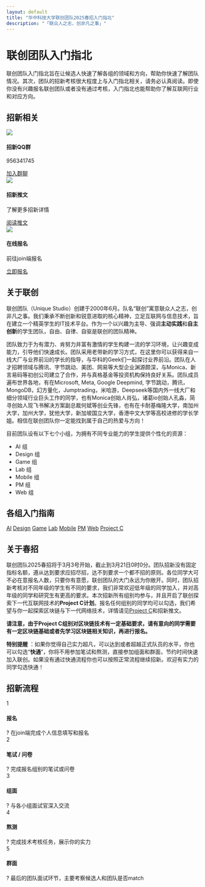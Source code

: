 ```yaml
---
layout: default
title: "华中科技大学联创团队2025春招入门指北"
description: "「联众人之志，创非凡之事」"
---
```


# 联创团队入门指北

联创团队入门指北旨在让候选人快速了解各组的领域和方向，帮助你快速了解团队情况。其次，团队的招新考核很大程度上与入门指北相关，请务必认真阅读。即使你没有兴趣报名联创团队或者没有通过考核，入门指北也能帮助你了解互联网行业和对应方向。

## 招新相关

<div class="recruit-info-container">
  <div class="recruit-info-card">
    <div class="info-icon">
      <img src="/assets/fonts/message-circle-more.svg">
    </div>
    <div class="info-content">
      <h4>招新QQ群</h4>
      <p>956341745</p>
      <a href="https://qm.qq.com/cgi-bin/qm/qr?k=EMfA_AEsiisJ2gHaGscnbIG_BPWrMI2f" class="info-btn" target="_blank">加入群聊</a>
    </div>
  </div>
  
  <div class="recruit-info-card">
    <div class="info-icon">
      <img src="/assets/fonts/newspaper.svg">
    </div>
    <div class="info-content">
      <h4>招新推文</h4>
      <p>了解更多招新详情</p>
      <a href="https://mp.weixin.qq.com/s?__biz=MzU5NjcyMzQzMg==&mid=2247486945&idx=1&sn=4355cca1d486c9aeadb8d16e5486cfac&chksm=ffa2e0082ea365196cc43a228c9f6d2e36bfce4ecf01103d483e1176f449d1b83d86a85d7ee5&mpshare=1&scene=23&srcid=0304W3uZHjZGZlXYR4RfZO72&sharer_shareinfo=f1b27002ace2a7e98ef69626ea73107a&sharer_shareinfo_first=f1b27002ace2a7e98ef69626ea73107a#rd" class="info-btn" target="_blank">阅读推文</a>
    </div>
  </div>
  
  <div class="recruit-info-card">
    <div class="info-icon">
      <img src="/assets/fonts/log-in.svg">
    </div>
    <div class="info-content">
      <h4>在线报名</h4>
      <p>前往join端报名</p>
      <a href="https://join2024.hustunique.com/" class="info-btn primary-btn" target="_blank">立即报名</a>
    </div>
  </div>
</div>

## 关于联创

联创团队（Unique Studio）创建于2000年6月。队名“联创”寓意联众人之志，创非凡之事。我们秉承不断创新和锐意进取的核心精神，立足互联网与信息技术，旨在建立一个精英学生的IT技术平台。作为一个以兴趣为主导、强调**主动实践**和**自主创新**的学生团队，自由、自律、自驱是联创的团队精神。

团队致力于为有潜力、肯努力并富有激情的学生构建一流的学习环境，让兴趣变成能力，引导他们快速成长。团队采用老带新的学习方式，在这里你可以获得来自一线大厂与业界前沿的学长的指导，与华科的Geek们一起探讨业界前沿。团队在人才招聘领域与腾讯、字节跳动、美团、网易等大型企业渊源颇深，与Monica、新言易码等初创公司建立了合作，并与真格基金等投资机构保持良好关系。团队成员遍布世界各地，有在Microsoft, Meta, Google Deepmind, 字节跳动，腾讯，MongoDB，幻方量化，Jumptrading，米哈游，Deepseek等国内外一线大厂和细分领域行业巨头工作的同学，也有Monica创始人肖弘，诸葛io创始人孔淼，简寻创始人现飞书解决方案副总裁何斌等创业先锋，也有在卡耐基梅隆大学，南加州大学，加州大学，犹他大学，新加坡国立大学，香港中文大学等高校进修的学长学姐。相信在联创团队你一定能找到属于自己的热爱与方向！

目前团队设有以下七个小组，为拥有不同专业能力的学生提供个性化的资源：

- AI 组
- Design 组
- Game 组
- Lab 组
- Mobile 组
- PM 组
- Web 组


## 各组入门指南

<div class="group-container">
  <a class="group-box" href="/docs/AI入门指北">AI</a>
  <a class="group-box" href="/docs/Design入门指北">Design</a>
  <a class="group-box" href="/docs/Game入门指北">Game</a>
  <a class="group-box" href="/docs/Lab入门指北">Lab</a>
  <a class="group-box" href="/docs/Mobile入门指北">Mobile</a>
  <a class="group-box" href="/docs/PM入门指北">PM</a>
  <a class="group-box" href="/docs/Web入门指北">Web</a>
  <a class="group-box" href="/docs/ProjectC">Project C</a>
</div>

## 关于春招

联创团队2025春招将于3月3号开始，截止到3月21日0时0分。团队招新没有固定指标名额，遵从达到要求应招尽招，达不到要求一个都不招的原则。各位同学大可不必在意报名人数，只要你有意愿，联创团队的大门永远为你敞开。同时，团队招新考核对不同年级的学生有不同的要求，我们非常欢迎低年级的同学加入，并对高年级的同学和研究生有更高的要求。本次招新所有组别均参与，并且开启了联创探索下一代互联网技术的**Project C计划**。报名任何组别的同学均可以勾选，我们希望与你一起探索区块链与下一代网络技术，详情请见[Project C](/docs/ProjectC)和招新推文。

**请注意，由于Project C组别对区块链技术有一定基础要求，请有意向的同学需要有一定区块链基础或者先学习区块链相关知识，再进行报名。**

**特别提醒** ：如果你觉得自己实力超凡，可以达到或者超越正式队员的水平，你也可以勾选“**快通**”，你将不用参加笔试和熬测，直接参加组面和群面，节约时间快速加入联创。如果没有通过快通流程你也可以按照正常流程继续招新。欢迎有实力的同学勾选快通！

## 招新流程

<div class="recruitment-timeline">
  <div class="timeline-step">
    <div class="step-circle">1</div>
    <div class="step-content">
      <h4>报名</h4>
      <div class="tooltip">?
        <span class="tooltip-text">在join端完成个人信息填写和报名</span>
      </div>
    </div>
  </div>
  <div class="timeline-step">
    <div class="step-circle">2</div>
    <div class="step-content">
      <h4>笔试 / 问卷</h4>
      <div class="tooltip">?
        <span class="tooltip-text">完成报名组别的笔试或问卷</span>
      </div>
    </div>
  </div>
  <div class="timeline-step">
    <div class="step-circle">3</div>
    <div class="step-content">
      <h4>组面</h4>
      <div class="tooltip">?
        <span class="tooltip-text">与各小组面试官深入交流</span>
      </div>
    </div>
  </div>
  <div class="timeline-step">
    <div class="step-circle">4</div>
    <div class="step-content">
      <h4>熬测</h4>
      <div class="tooltip">?
        <span class="tooltip-text">完成技术考核任务，展示你的实力</span>
      </div>
    </div>
  </div>
  <div class="timeline-step">
    <div class="step-circle">5</div>
    <div class="step-content">
      <h4>群面</h4>
      <div class="tooltip">?
        <span class="tooltip-text">最后的团队面试环节，主要考察候选人和团队是否match</span>
      </div>
    </div>
  </div>
</div>

